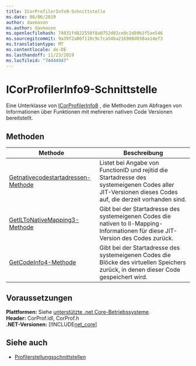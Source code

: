 ```yaml
---
title: ICorProfilerInfo9-Schnittstelle
ms.date: 08/06/2019
author: davmason
ms.author: davmason
ms.openlocfilehash: 74031fd822550f8a0752d02ce0c2d89b2f5ae546
ms.sourcegitcommit: 9a39f2a06f110c9c7ca54ba216900d038aa14ef3
ms.translationtype: MT
ms.contentlocale: de-DE
ms.lasthandoff: 11/23/2019
ms.locfileid: "74444947"
---
```

# <a name="icorprofilerinfo9-interface"></a>ICorProfilerInfo9-Schnittstelle

Eine Unterklasse von [ICorProfilerInfo8](../../../../docs/framework/unmanaged-api/profiling/icorprofilerinfo8-interface.md) , die Methoden zum Abfragen von Informationen über Funktionen mit mehreren nativen Code Versionen bereitstellt.  

## <a name="methods"></a>Methoden  

| Methode|Beschreibung|  
| ------------|-----------------|  
|[Getnativecodestartadressen-Methode](../../../../docs/framework/unmanaged-api/profiling/icorprofilerinfo9-getnativecodestartaddresses-method.md)| Listet bei Angabe von FunctionID und rejitid die Startadresse des systemeigenen Codes aller JIT-Versionen dieses Codes auf, die derzeit vorhanden sind. |
|[GetILToNativeMapping3-Methode](../../../../docs/framework/unmanaged-api/profiling/icorprofilerinfo9-getiltonativemapping3-method.md)| Gibt bei der Startadresse des systemeigenen Codes die nativen to Il-Mapping-Informationen für diese JIT-Version des Codes zurück. |
|[GetCodeInfo4-Methode](icorprofilerinfo9-getcodeinfo4-method.md)| Gibt bei der Startadresse des systemeigenen Codes die Blöcke des virtuellen Speichers zurück, in denen dieser Code gespeichert wird. |

## <a name="requirements"></a>Voraussetzungen  
**Plattformen:** Siehe [unterstützte .net Core-Betriebssysteme](../../../core/install/dependencies.md?tabs=netcore30&pivots=os-windows).  
**Header:** CorProf.idl, CorProf.h  
**.NET-Versionen:** [!INCLUDE[net_core](../../../../includes/net-core-22-md.md)]  

## <a name="see-also"></a>Siehe auch

- [Profilerstellungsschnittstellen](../../../../docs/framework/unmanaged-api/profiling/profiling-interfaces.md)
